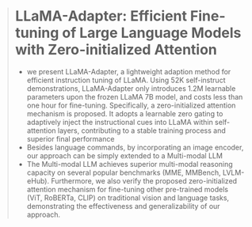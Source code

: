 > # LLaMA-Adapter: Efficient Fine-tuning of Large Language Models with Zero-initialized Attention
>
> * we present LLaMA-Adapter, a lightweight adaption method  for efficient instruction tuning of LLaMA. Using 52K self-instruct demonstrations, LLaMA-Adapter only introduces 1.2M learnable parameters upon the frozen  LLaMA 7B model, and costs less than one hour for fine-tuning. Specifically, a  zero-initialized attention mechanism is proposed. It adopts a learnable zero gating  to adaptively inject the instructional cues into LLaMA within self-attention layers,  contributing to a stable training process and superior final performance
> * Besides  language commands, by incorporating an image encoder, our approach can be  simply extended to a Multi-modal LLM
> * The Multi-modal LLM achieves superior multi-modal reasoning capacity on several popular  benchmarks (MME, MMBench, LVLM-eHub). Furthermore, we also verify the  proposed zero-initialized attention mechanism for fine-tuning other pre-trained  models (ViT, RoBERTa, CLIP) on traditional vision and language tasks, demonstrating the effectiveness and generalizability of our approach.
